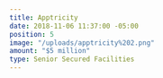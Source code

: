 ```yaml
---
title: Apptricity
date: 2018-11-06 11:37:00 -05:00
position: 5
image: "/uploads/apptricity%202.png"
amount: "$5 million"
type: Senior Secured Facilities
---
```


